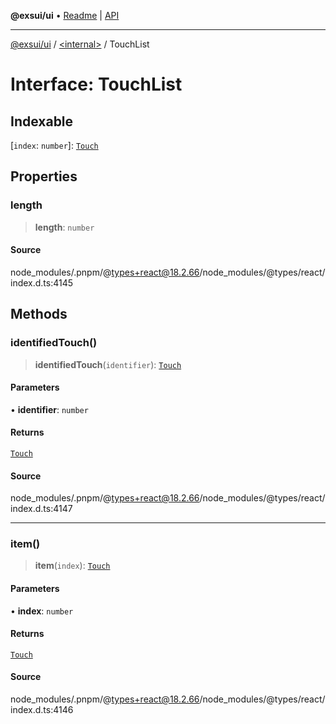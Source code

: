 **@exsui/ui** • [Readme](../../README.md) \| [API](../../globals.md)

***

[@exsui/ui](../../README.md) / [\<internal\>](../README.md) / TouchList

# Interface: TouchList

## Indexable

 \[`index`: `number`\]: [`Touch`](Touch-1.md)

## Properties

### length

> **length**: `number`

#### Source

node\_modules/.pnpm/@types+react@18.2.66/node\_modules/@types/react/index.d.ts:4145

## Methods

### identifiedTouch()

> **identifiedTouch**(`identifier`): [`Touch`](Touch-1.md)

#### Parameters

• **identifier**: `number`

#### Returns

[`Touch`](Touch-1.md)

#### Source

node\_modules/.pnpm/@types+react@18.2.66/node\_modules/@types/react/index.d.ts:4147

***

### item()

> **item**(`index`): [`Touch`](Touch-1.md)

#### Parameters

• **index**: `number`

#### Returns

[`Touch`](Touch-1.md)

#### Source

node\_modules/.pnpm/@types+react@18.2.66/node\_modules/@types/react/index.d.ts:4146
